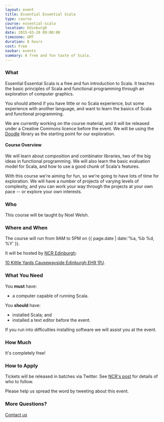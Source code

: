 ```yaml
---
layout: event
title: Essential Essential Scala
type: course
course: essential-scala
location: Edinburgh
date: 2015-03-28 09:00:00
timezone: GMT
duration: 8 hours
cost: Free
navbar: events
summary: A free and fun taste of Scala.
---
```


### What

Essential Essential Scala is a free and fun introduction to Scala.
It teaches the basic principles of Scala and functional programming
through an exploration of computer graphics.

You should attend if you have little or no Scala experience,
but some experience with another language,
and want to learn the basics of Scala and functional programming.

We are currently working on the course material,
and it will be released under a Creative Commons licence before the event.
We will be using the [Doodle](https://github.com/underscoreio/doodle) library
as the starting point for our exploration.

#### Course Overview

We will learn about composition and combinator libraries,
two of the big ideas in functional programming.
We will also learn the basic evaluation model for Scala,
and how to use a good chunk of Scala's features.

With this course we're aiming for fun,
so we're going to have lots of time for exploration.
We will have a number of projects of varying levels of complexity,
and you can work your way through the projects at your own pace
-- or explore your own interests.

### Who

This course will be taught by Noel Welsh.

### Where and When

The course will run from 9AM to 5PM on {{ page.date | date:'%a, %b %d, %Y' }}.

It will be hosted by [NCR Edinburgh](http://ncredinburgh.com/):

[10 Kittle Yards
Causewayside
Edinburgh
EH9 1PJ](https://www.google.co.uk/maps/place/Edinburgh,+City+of+Edinburgh+EH9+1PJ/@55.9355304,-3.1806197,17z/data=!3m1!4b1!4m2!3m1!1s0x4887c77eec54a2b7:0x4e240616aef2facb).

### What You Need

You **must** have:

- a computer capable of running Scala.

You **should** have:

- installed Scala; and
- installed a text editor before the event.

If you run into difficulties installing software we will assist you at the event.

### How Much

It's completely free!

### How to Apply

Tickets will be released in batches via Twitter. See [NCR's post](http://ncredinburgh.com/blog/posts/essential-essential-scala) for details of who to follow.

Please help us spread the word by tweeting about this event.

### More Questions?

[Contact us](/contact)
